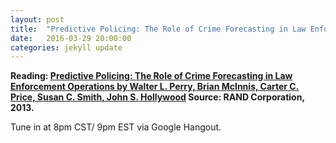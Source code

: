 ```yaml
---
layout: post
title:  "Predictive Policing: The Role of Crime Forecasting in Law Enforcement Operations"
date:   2016-03-29 20:00:00
categories: jekyll update
---
```


**Reading: [Predictive Policing: The Role of Crime Forecasting in Law Enforcement Operations by Walter L. Perry, Brian McInnis, Carter C. Price, Susan C. Smith, John S. Hollywood](https://www.rand.org/content/dam/rand/pubs/research_reports/RR200/RR233/RAND_RR233.pdf) Source: RAND Corporation, 2013.**

Tune in at 8pm CST/ 9pm EST via Google Hangout.

